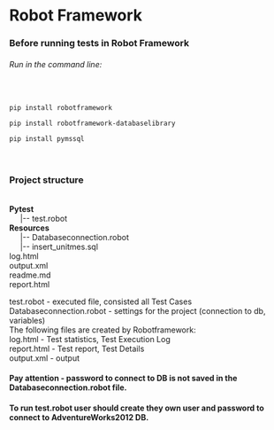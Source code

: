 <h1>Robot Framework</h1>
<h3>Before running tests in Robot Framework</h3>
<h6>Run in the command line:</h6>
<br>
<code>
pip install robotframework <br>
pip install robotframework-databaselibrary <br>
pip install pymssql
</code><br>
<br>

<h3>Project structure</h3><br>
<b>Pytest</b><br>
&nbsp;&nbsp;&nbsp;&nbsp;     |-- test.robot<br>
<b>Resources</b><br>
&nbsp;&nbsp;&nbsp;&nbsp;     |-- Databaseconnection.robot<br>
&nbsp;&nbsp;&nbsp;&nbsp;     |-- insert_unitmes.sql<br>
log.html<br>
output.xml<br>
readme.md<br>
report.html<br>



test.robot - executed file, consisted all Test Cases
Databaseconnection.robot - settings for the  project (connection to db, variables)<br>
The following files are created by Robotframework:<br>
log.html - Test statistics, Test Execution Log<br>
report.html - Test report, Test Details <br>
output.xml - output<br>



<h4>Pay attention - password to connect to DB is not saved in the Databaseconnection.robot file.</h4>
<h4>To run test.robot  user should create they own user and password to connect to AdventureWorks2012 DB.</h4>

